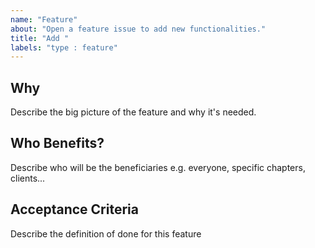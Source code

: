```yaml
---
name: "Feature"
about: "Open a feature issue to add new functionalities."
title: "Add "
labels: "type : feature"
---
```


## Why

Describe the big picture of the feature and why it's needed.

## Who Benefits?

Describe who will be the beneficiaries e.g. everyone, specific chapters, clients...

## Acceptance Criteria

Describe the definition of done for this feature